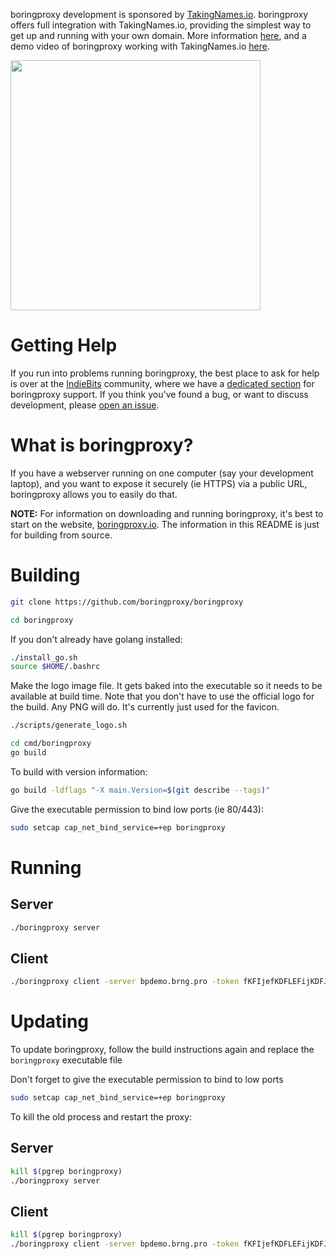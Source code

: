 boringproxy development is sponsored by [TakingNames.io](https://takingnames.io).
boringproxy offers full integration with TakingNames.io, providing the simplest
way to get up and running with your own domain. More information [here](https://takingnames.io/blog/introducing-takingnames-io),
and a demo video of boringproxy working with TakingNames.io [here](https://youtu.be/9hf72-fYTts).

<a href='https://takingnames.io/blog/introducing-takingnames-io'>
  <img src='https://user-images.githubusercontent.com/7820200/148330003-5f8062ff-22b2-423d-b945-3db87abf10e5.png' width='400'></img>
</a>

# Getting Help

If you run into problems running boringproxy, the best place to ask for help is
over at the [IndieBits][0] community, where we have a [dedicated section][1]
for boringproxy support. If you think you've found a bug, or want to discuss
development, please [open an issue][2].


# What is boringproxy?

If you have a webserver running on one computer (say your development laptop),
and you want to expose it securely (ie HTTPS) via a public URL, boringproxy
allows you to easily do that.

**NOTE:** For information on downloading and running boringproxy, it's best to
start on the website, [boringproxy.io](https://boringproxy.io/). The information
in this README is just for building from source.


# Building

```bash
git clone https://github.com/boringproxy/boringproxy
```

```bash
cd boringproxy
```

If you don't already have golang installed:

```bash
./install_go.sh
source $HOME/.bashrc
```

Make the logo image file. It gets baked into the executable so it needs to
be available at build time. Note that you don't have to use the official
logo for the build. Any PNG will do. It's currently just used for the favicon.

```bash
./scripts/generate_logo.sh
```

```bash
cd cmd/boringproxy
go build
```

To build with version information:
```bash
go build -ldflags "-X main.Version=$(git describe --tags)"
```

Give the executable permission to bind low ports (ie 80/443):

```bash
sudo setcap cap_net_bind_service=+ep boringproxy
```

# Running

## Server

```bash
./boringproxy server
```

## Client

```bash
./boringproxy client -server bpdemo.brng.pro -token fKFIjefKDFLEFijKDFJKELJF -client-name demo-client -user demo-user
```

[0]: https://forum.indiebits.io

[1]: https://forum.indiebits.io/c/boringproxy-support/9

[2]: https://github.com/boringproxy/boringproxy/issues

# Updating

To update boringproxy, follow the build instructions again and replace the ``boringproxy`` executable file

Don't forget to give the executable permission to bind to low ports

```bash
sudo setcap cap_net_bind_service=+ep boringproxy
```

To kill the old process and restart the proxy:

## Server

```bash
kill $(pgrep boringproxy)
./boringproxy server
```

## Client

```bash
kill $(pgrep boringproxy)
./boringproxy client -server bpdemo.brng.pro -token fKFIjefKDFLEFijKDFJKELJF -client-name demo-client -user demo-user
```
